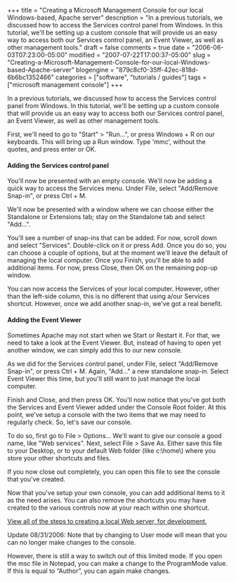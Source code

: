 +++
title = "Creating a Microsoft Management Console for our local Windows-based, Apache server"
description = "In a previous tutorials, we discussed how to access the Services control panel from Windows. In this tutorial, we'll be setting up a custom console that will provide us an easy way to access both our Services control panel, an Event Viewer, as well as other management tools."
draft = false
comments = true
date = "2006-06-03T07:23:00-05:00"
modified = "2007-07-22T17:00:37-05:00"
slug = "Creating-a-Microsoft-Management-Console-for-our-local-Windows-based-Apache-server"
blogengine = "879c8cf0-35ff-42ec-818d-6b6bc1352466"
categories = ["software", "tutorials / guides"]
tags = ["microsoft management console"]
+++

<p>
In a previous tutorials, we discussed how to access the Services control panel from Windows. In this tutorial, we&#39;ll be setting up a custom console that will provide us an easy way to access both our Services control panel, an Event Viewer, as well as other management tools.
</p>
<!--more-->
<p>
First, we&#39;ll need to go to &quot;Start&quot; &gt; &quot;Run...&quot;, or press Windows + R on our keyboards. This will bring up a Run window. Type &#39;mmc&#39;, without the quotes, and press enter or OK.<!--adsense-->
</p>
<h4>Adding the Services control panel</h4>
<p>
You&#39;ll now be presented with an empty console. We&#39;ll now be adding a quick way to access the Services menu. Under File, select &quot;Add/Remove Snap-in&quot;, or press Ctrl + M.
</p>
<p>
We&#39;ll now be presented with a window where we can choose either the Standalone or Extensions tab; stay on the Standalone tab and select &quot;Add...&quot;.
</p>
<p>
You&#39;ll see a number of snap-ins that can be added. For now, scroll down and select &quot;Services&quot;. Double-click on it or press Add. Once you do so, you can choose a couple of options, but at the moment we&#39;ll leave the default of managing the local computer. Once you Finish, you&#39;ll be able to add additional items. For now, press Close, then OK on the remaining pop-up window.
</p>
<p>
You can now access the Services of your local computer. However, other than the left-side column, this is no different that using a/our Services shortcut. However, once we add another snap-in, we&#39;ve got a real benefit.
</p>
<h4>Adding the Event Viewer</h4>
<p>
Sometimes Apache may not start when we Start or Restart it. For that, we need to take a look at the Event Viewer. But, instead of having to open yet another window, we can simply add this to our new console.
</p>
<p>
As we did for the Services control panel, under File, select &quot;Add/Remove Snap-in&quot;, or press Ctrl + M. Again, &quot;Add...&quot; a new standalone snap-in. Select Event Viewer this time, but you&#39;ll still want to just manage the local computer.
</p>
<p>
Finish and Close, and then press OK. You&#39;ll now notice that you&#39;ve got both the Services and Event Viewer added under the Console Root folder. At this point, we&#39;ve setup a console with the two items that we may need to regularly check. So, let&#39;s save our console.
</p>
<p>
To do so, first go to File &gt; Options... We&#39;ll want to give our console a good name, like &quot;Web services&quot;. Next, select File &gt; Save As. Either save this file to your Desktop, or to your default Web folder (like c:\home\) where you store your other shortcuts and files.
</p>
<p>
If you now close out completely, you can open this file to see the console that you&#39;ve created.
</p>
<p>
Now that you&#39;ve setup your own console, you can add additional items to it as the need arises. You can also remove the shortcuts you may have created to the various controls now at your reach within one shortcut.
</p>
<p>
<a href="http://strivinglife.net/wordpress/a-local-apache-web-server-on-a-windows-xp-computer/">View all of the steps to creating a local Web server, for development.</a>
</p>
<div class="note">
<p>
Update 08/31/2006: Note that by changing to User mode will mean that you can no longer make changes to the console.
</p>
<p>
However, there is still a way to switch out of this limited mode. If you open the msc file in Notepad, you can make a change to the ProgramMode value. If this is equal to &ldquo;Author&rdquo;, you can again make changes.
</p>
</div>

